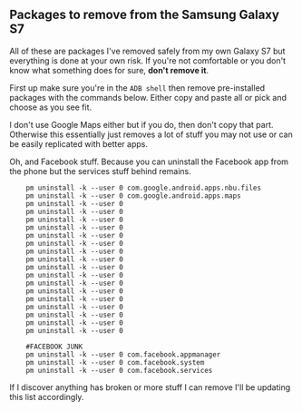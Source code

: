 ## Packages to remove from the Samsung Galaxy S7

All of these are packages I've removed safely from my own Galaxy S7 but everything is done at your own risk. If you're not comfortable or you don't know what something does for sure, **don't remove it**.

First up make sure you're in the ```ADB shell``` then remove pre-installed packages with the commands below. Either copy and paste all or pick and choose as you see fit.

I don't use Google Maps either but if you do, then don't copy that part. Otherwise this essentially just removes a lot of stuff you may not use or can be easily replicated with better apps.

Oh, and Facebook stuff. Because you can uninstall the Facebook app from the phone but the services stuff behind remains.

```
    pm uninstall -k --user 0 com.google.android.apps.nbu.files
    pm uninstall -k --user 0 com.google.android.apps.maps
    pm uninstall -k --user 0
    pm uninstall -k --user 0
    pm uninstall -k --user 0
    pm uninstall -k --user 0
    pm uninstall -k --user 0
    pm uninstall -k --user 0
    pm uninstall -k --user 0
    pm uninstall -k --user 0
    pm uninstall -k --user 0
    pm uninstall -k --user 0
    pm uninstall -k --user 0
    pm uninstall -k --user 0
    pm uninstall -k --user 0
    pm uninstall -k --user 0
    pm uninstall -k --user 0
    pm uninstall -k --user 0
    pm uninstall -k --user 0 
```

```
    #FACEBOOK JUNK
    pm uninstall -k --user 0 com.facebook.appmanager
    pm uninstall -k --user 0 com.facebook.system
    pm uninstall -k --user 0 com.facebook.services
```

If I discover anything has broken or more stuff I can remove I'll be updating this list accordingly.
